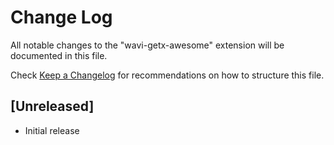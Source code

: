 # Change Log

All notable changes to the "wavi-getx-awesome" extension will be documented in this file.

Check [Keep a Changelog](http://keepachangelog.com/) for recommendations on how to structure this file.

## [Unreleased]

- Initial release